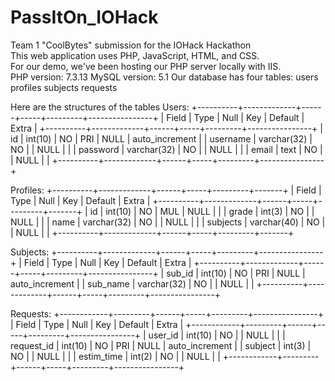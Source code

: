 # PassItOn_IOHack
Team 1 "CoolBytes" submission for the IOHack Hackathon\
This web application uses PHP, JavaScript, HTML, and CSS.\
For our demo, we've been hosting our PHP server locally with IIS.\
PHP version: 7.3.13
MySQL version: 5.1
Our database has four tables:
    users
    profiles
    subjects
    requests

Here are the structures of the tables
Users:
+----------+-------------+------+-----+---------+----------------+
| Field    | Type        | Null | Key | Default | Extra          |
+----------+-------------+------+-----+---------+----------------+
| id       | int(10)     | NO   | PRI | NULL    | auto_increment |
| username | varchar(32) | NO   |     | NULL    |                |
| password | varchar(32) | NO   |     | NULL    |                |
| email    | text        | NO   |     | NULL    |                |
+----------+-------------+------+-----+---------+----------------+

Profiles:
+----------+-------------+------+-----+---------+-------+
| Field    | Type        | Null | Key | Default | Extra |
+----------+-------------+------+-----+---------+-------+
| id       | int(10)     | NO   | MUL | NULL    |       |
| grade    | int(3)      | NO   |     | NULL    |       |
| name     | varchar(32) | NO   |     | NULL    |       |
| subjects | varchar(40) | NO   |     | NULL    |       |
+----------+-------------+------+-----+---------+-------+

Subjects:
+----------+-------------+------+-----+---------+----------------+
| Field    | Type        | Null | Key | Default | Extra          |
+----------+-------------+------+-----+---------+----------------+
| sub_id   | int(10)     | NO   | PRI | NULL    | auto_increment |
| sub_name | varchar(32) | NO   |     | NULL    |                |
+----------+-------------+------+-----+---------+----------------+

Requests:
+------------+---------+------+-----+---------+----------------+
| Field      | Type    | Null | Key | Default | Extra          |
+------------+---------+------+-----+---------+----------------+
| user_id    | int(10) | NO   |     | NULL    |                |
| request_id | int(10) | NO   | PRI | NULL    | auto_increment |
| subject    | int(3)  | NO   |     | NULL    |                |
| estim_time | int(2)  | NO   |     | NULL    |                |
+------------+---------+------+-----+---------+----------------+



